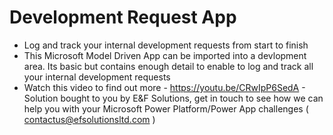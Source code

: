 # Development Request App
- Log and track your internal development requests from start to finish
- This Microsoft Model Driven App can be imported into a devlopment area. Its basic but contains enough detail to enable to log and track all your internal development requests
- Watch this video to find out more - https://youtu.be/CRwIpP6SedA - Solution bought to you by E&F Solutions, get in touch to see how we can help you with your Microsoft Power Platform/Power App challenges ( contactus@efsolutionsltd.com )
